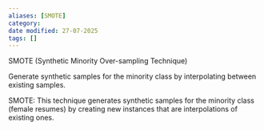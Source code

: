 ```yaml
---
aliases: [SMOTE]
category:
date modified: 27-07-2025
tags: []
---
```

SMOTE (Synthetic Minority Over-sampling Technique)

Generate synthetic samples for the minority class by interpolating between existing samples.

SMOTE: This technique generates synthetic samples for the minority class (female resumes) by creating new instances that are interpolations of existing ones.